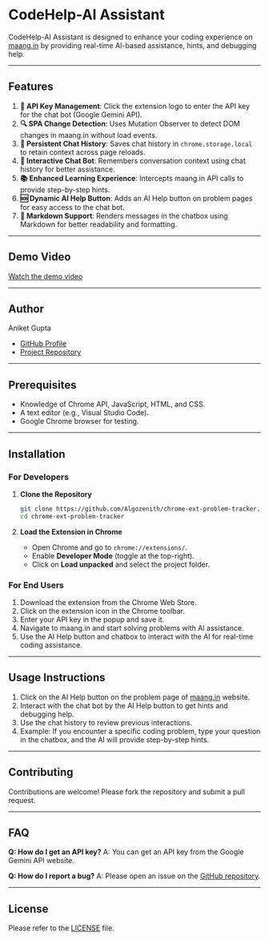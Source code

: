 # CodeHelp-AI Assistant
CodeHelp-AI Assistant is designed to enhance your coding experience on [maang.in](https://maang.in) by providing real-time AI-based assistance, hints, and debugging help.

---

## Features
1. **🔑 API Key Management**: Click the extension logo to enter the API key for the chat bot (Google Gemini API).
2. **🔍 SPA Change Detection**: Uses Mutation Observer to detect DOM changes in maang.in without load events.
3. **💾 Persistent Chat History**: Saves chat history in `chrome.storage.local` to retain context across page reloads.
4. **🤖 Interactive Chat Bot**: Remembers conversation context using chat history for better assistance.
5. **📚 Enhanced Learning Experience**: Intercepts maang.in API calls to provide step-by-step hints.
6. **🆘 Dynamic AI Help Button**: Adds an AI Help button on problem pages for easy access to the chat bot.
7. **📝 Markdown Support**: Renders messages in the chatbox using Markdown for better readability and formatting.

---

## Demo Video
[Watch the demo video](https://drive.google.com/file/d/11cUMeF_itO3paenupIb3SasQdQ8rHquH/view?usp=drive_link)

---

## Author
Aniket Gupta
<!-- - [Author Website]() -->
- [GitHub Profile](https://github.com/Acadaniket-2001)
- [Project Repository](https://github.com/Acadaniket-2001/Aniket_Kumar_Gupta_submission)

---

## Prerequisites
- Knowledge of Chrome API, JavaScript, HTML, and CSS.
- A text editor (e.g., Visual Studio Code).
- Google Chrome browser for testing.

---

## Installation
### For Developers
1. **Clone the Repository**  
   ```bash
   git clone https://github.com/Algozenith/chrome-ext-problem-tracker.git
   cd chrome-ext-problem-tracker
   ```

2. **Load the Extension in Chrome**  
   - Open Chrome and go to `chrome://extensions/`.  
   - Enable **Developer Mode** (toggle at the top-right).  
   - Click on **Load unpacked** and select the project folder.

### For End Users
1. Download the extension from the Chrome Web Store.
2. Click on the extension icon in the Chrome toolbar.
3. Enter your API key in the popup and save it.
4. Navigate to maang.in and start solving problems with AI assistance.
5. Use the AI Help button and chatbox to interact with the AI for real-time coding assistance.

---

## Usage Instructions
1. Click on the AI Help button on the problem page of [maang.in](https://maang.in) website.
2. Interact with the chat bot by the AI Help button to get hints and debugging help.
3. Use the chat history to review previous interactions.
4. Example: If you encounter a specific coding problem, type your question in the chatbox, and the AI will provide step-by-step hints.

---

## Contributing
Contributions are welcome! Please fork the repository and submit a pull request.

---

## FAQ
**Q: How do I get an API key?**
A: You can get an API key from the Google Gemini API website.

**Q: How do I report a bug?**
A: Please open an issue on the [GitHub repository](https://github.com/Aniket_Kumar_Gupta_submission).

---

## License
Please refer to the [LICENSE](LICENSE) file.